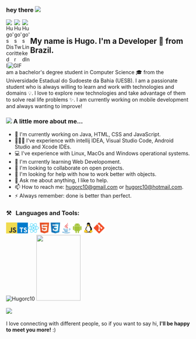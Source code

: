 ### hey there <img src="https://media.giphy.com/media/hvRJCLFzcasrR4ia7z/giphy.gif" width="25px">

<a href="https://discord.gg">
  <img align="left" alt="Hugo's Discord" width="22px" src="https://raw.githubusercontent.com/peterthehan/peterthehan/master/assets/discord.svg" />
</a>
<a href="https://twitter.com/hugo_rc10">
  <img align="left" alt="Hugo's Twitter" width="22px" src="https://raw.githubusercontent.com/peterthehan/peterthehan/master/assets/twitter.svg" />
</a>
<a href="https://www.linkedin.com/in/hugo-teixeira-mafra/">
  <img align="left" alt="Hugo's LinkedIn" width="22px" src="https://raw.githubusercontent.com/peterthehan/peterthehan/master/assets/linkedin.svg" />
</a>
<br />
<h2>My name is Hugo. I'm a Developer 🚀 from Brazil.</h2>

<img align="right" width="500" alt="GIF" src="https://www.aalpha.net/wp-content/uploads/2020/12/full-stack-development.gif"/>

<p>
 I am a bachelor's degree student in Computer Science 🎓 from the Universidade Estadual do Sudoeste da Bahia (UESB). I am a passionate student who is always   willing to learn and work with technologies and domains 💡. I love to explore new technologies and take advantage of them to solve real life problems ✨. I am currently working on mobile development and always wanting to improve!
</p>

### <img src="https://media.giphy.com/media/VgCDAzcKvsR6OM0uWg/giphy.gif" width="50"> A little more about me...

- 🔭  I'm currently working on Java, HTML, CSS and JavaScript.
- 👨🏽‍💻  I've experience with intellij IDEA, Visual Studio Code, Android Studio and Xcode IDEs.
- 💻  I've experience with Linux, MacOs and Windows operational systems.
- 🌱  I'm currently learning Web Developoment.
- 👯  I'm looking to collaborate on open projects.
- 🤔  I'm looking for help with how to work better with objects.
- 💬  Ask me about anything, I like to help.
- 📫  How to reach me: hugorc10@gmail.com or hugorc10@hotmail.com.
- ⚡  Always remember: done is better than perfect.

<!-- <a href="https://github.com/Hugorc10/">
    <img width="50%" align="right" alt="Hugo's github stats" src="https://github-readme-stats.vercel.app/api?username=Hugorc10&show_icons=true&hide_border=true" />
 </a> -->

### ⚒&nbsp;&nbsp;&nbsp;**Languages and Tools:** 
<div style="display: inline_block">
  <img align="left" height="30"alt="JavaScript" src="https://raw.githubusercontent.com/github/explore/80688e429a7d4ef2fca1e82350fe8e3517d3494d/topics/javascript/javascript.png">
 <img align="left" height="30" alt="TypeScript" height="30" src="https://raw.githubusercontent.com/devicons/devicon/master/icons/typescript/typescript-plain.svg">
 <img align="left" height="30" alt="React" height="30" src="https://raw.githubusercontent.com/devicons/devicon/master/icons/react/react-original.svg">
 <img align="left" height="30" alt="HTML" height="30" src="https://raw.githubusercontent.com/devicons/devicon/master/icons/html5/html5-original.svg">
 <img align="left" height="30" alt="CSS" height="30" src="https://raw.githubusercontent.com/devicons/devicon/master/icons/css3/css3-original.svg">
 <img align="left" height="30" alt="Java" height="30" src="https://raw.githubusercontent.com/devicons/devicon/master/icons/java/java-original.svg">
 <img align="left" height="30" alt="Android" height="30" src="https://raw.githubusercontent.com/devicons/devicon/master/icons/android/android-original.svg">
 <img align="left" height="30" alt="Linux" height="30" src="https://raw.githubusercontent.com/devicons/devicon/master/icons/linux/linux-original.svg">
<!--  <img align="left" height="30" alt="Linux" height="30" src="https://raw.githubusercontent.com/devicons/devicon/master/icons/macos/macos-original.svg"> -->
 <img align="left" height="30" alt="git" src="https://raw.githubusercontent.com/devicons/devicon/master/icons/git/git-original.svg">
 <br />
</div>

<br />

<div>
  <img height="180em" width="49%" src="https://github-readme-stats.vercel.app/api?username=Hugorc10&show_icons=true&theme=gotham" alt="Hugorc10" />
  <img height="180em" width="49%" src="https://github-readme-stats.vercel.app/api/top-langs/?username=Hugorc10&layout=compact&theme=vue-dark" />
</div>
<br />
<div>
  <img align="left" src="https://media.giphy.com/media/LnQjpWaON8nhr21vNW/giphy.gif" width="10%" />
  <br />
  <br />
  I love connecting with different people, so if you want to say hi, <b>I'll be happy to meet you more!</b> :)
</div>

<!-- <p align="center"> <img src="https://github-readme-stats.vercel.app/api?username=Hugorc10&show_icons=true&theme=gotham" alt="Hugorc10" /> -->

